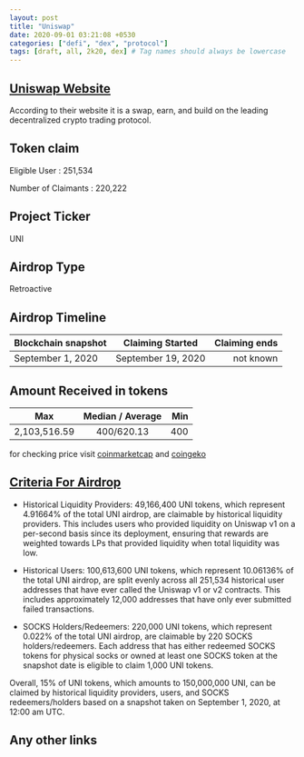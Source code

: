 ```yaml
---
layout: post
title: "Uniswap"
date: 2020-09-01 03:21:08 +0530
categories: ["defi", "dex", "protocol"]
tags: [draft, all, 2k20, dex] # Tag names should always be lowercase
---
```


## [Uniswap Website](https://uniswap.org/)

According to their website it is a swap, earn, and build on the leading decentralized crypto trading protocol.

## Token claim

Eligible User : 251,534

Number of Claimants : 220,222

## Project Ticker

UNI

## Airdrop Type

Retroactive

## Airdrop Timeline

| Blockchain snapshot |  Claiming Started  | Claiming ends |
| ------------------- | :----------------: | ------------: |
| September 1, 2020   | September 19, 2020 |     not known |

## Amount Received in tokens

| Max          | Median / Average | Min |
| ------------ | :--------------: | --: |
| 2,103,516.59 |    400/620.13    | 400 |

for checking price visit [coinmarketcap](https://coinmarketcap.com/currencies/uni) and [coingeko](https://www.coingecko.com/en/coins/uni)

## [Criteria For Airdrop](https://blog.uniswap.org/uni)

- Historical Liquidity Providers: 49,166,400 UNI tokens, which represent 4.91664% of the total UNI airdrop, are claimable by historical liquidity providers. This includes users who provided liquidity on Uniswap v1 on a per-second basis since its deployment, ensuring that rewards are weighted towards LPs that provided liquidity when total liquidity was low.

- Historical Users: 100,613,600 UNI tokens, which represent 10.06136% of the total UNI airdrop, are split evenly across all 251,534 historical user addresses that have ever called the Uniswap v1 or v2 contracts. This includes approximately 12,000 addresses that have only ever submitted failed transactions.

- SOCKS Holders/Redeemers: 220,000 UNI tokens, which represent 0.022% of the total UNI airdrop, are claimable by 220 SOCKS holders/redeemers. Each address that has either redeemed SOCKS tokens for physical socks or owned at least one SOCKS token at the snapshot date is eligible to claim 1,000 UNI tokens.

Overall, 15% of UNI tokens, which amounts to 150,000,000 UNI, can be claimed by historical liquidity providers, users, and SOCKS redeemers/holders based on a snapshot taken on September 1, 2020, at 12:00 am UTC.

## Any other links
